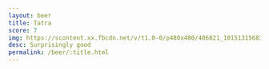 ```yaml
---
layout: beer
title: Tatra
score: 7
img: https://scontent.xx.fbcdn.net/v/t1.0-0/p480x480/406821_10151315683338745_1515210431_n.jpg?oh=0747bb742e289966540c6736f11c55e7&oe=591247B0
desc: Surprisingly good
permalink: /beer/:title.html
---
```

